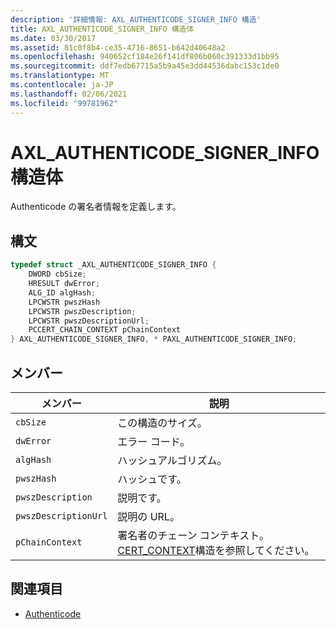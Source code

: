 ```yaml
---
description: '詳細情報: AXL_AUTHENTICODE_SIGNER_INFO 構造'
title: AXL_AUTHENTICODE_SIGNER_INFO 構造体
ms.date: 03/30/2017
ms.assetid: 81c0f8b4-ce35-4716-8651-b642d40648a2
ms.openlocfilehash: 940652cf184e26f141df806b060c391333d1bb95
ms.sourcegitcommit: ddf7edb67715a5b9a45e3dd44536dabc153c1de0
ms.translationtype: MT
ms.contentlocale: ja-JP
ms.lasthandoff: 02/06/2021
ms.locfileid: "99781962"
---
```

# <a name="axl_authenticode_signer_info-structure"></a>AXL_AUTHENTICODE_SIGNER_INFO 構造体

Authenticode の署名者情報を定義します。  
  
## <a name="syntax"></a>構文  
  
```cpp  
typedef struct _AXL_AUTHENTICODE_SIGNER_INFO {  
    DWORD cbSize;  
    HRESULT dwError;  
    ALG_ID algHash;  
    LPCWSTR pwszHash  
    LPCWSTR pwszDescription;  
    LPCWSTR pwszDescriptionUrl;  
    PCCERT_CHAIN_CONTEXT pChainContext  
} AXL_AUTHENTICODE_SIGNER_INFO, * PAXL_AUTHENTICODE_SIGNER_INFO;  
```  
  
## <a name="members"></a>メンバー  
  
|メンバー|説明|  
|------------|-----------------|  
|`cbSize`|この構造のサイズ。|  
|`dwError`|エラー コード。|  
|`algHash`|ハッシュアルゴリズム。|  
|`pwszHash`|ハッシュです。|  
|`pwszDescription`|説明です。|  
|`pwszDescriptionUrl`|説明の URL。|  
|`pChainContext`|署名者のチェーン コンテキスト。 [CERT_CONTEXT](/windows/win32/api/wincrypt/ns-wincrypt-cert_context)構造を参照してください。|  
  
## <a name="see-also"></a>関連項目

- [Authenticode](index.md)

